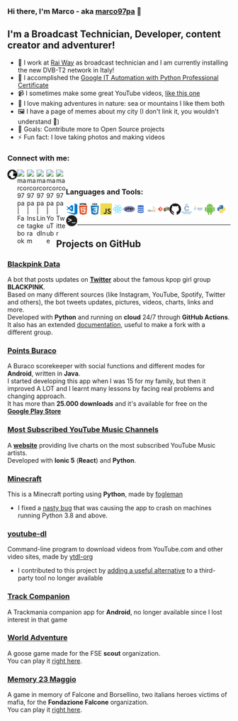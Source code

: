 ### Hi there, I'm Marco - aka [marco97pa][website] 👋

## I'm a Broadcast Technician, Developer, content creator and adventurer!

- 🗼 I work at [Rai Way](http://www.raiway.it/) as broadcast technician and I am currently installing the new DVB-T2 network in Italy!
- 📘 I accomplished the [Google IT Automation with Python Professional Certificate](https://www.youracclaim.com/badges/6009444b-bdd2-45ef-9c6b-3261f61de267/public_url)
- 📹 I sometimes make some great YouTube videos, [like this one](https://www.youtube.com/watch?v=95p8HCrrzlM)
- 🌳 I love making adventures in nature: sea or mountains I like them both
- 🖼 I have a page of memes about my city (I don't link it, you wouldn't understand 🤣)
- 🥅 Goals: Contribute more to Open Source projects
- ⚡ Fun fact: I love taking photos and making videos

### Connect with me:

[<img align="left" alt="marco97pa.github.io" width="22px" src="https://raw.githubusercontent.com/iconic/open-iconic/master/svg/globe.svg" />][website]
[<img align="left" alt="marco97pa | Facebook" width="22px" src="https://cdn.jsdelivr.net/npm/simple-icons@v3/icons/facebook.svg" />][facebook]
[<img align="left" alt="marco97pa | Instagram" width="22px" src="https://cdn.jsdelivr.net/npm/simple-icons@v3/icons/instagram.svg" />][instagram]
[<img align="left" alt="marco97pa | LinkedIn" width="22px" src="https://cdn.jsdelivr.net/npm/simple-icons@v3/icons/linkedin.svg" />][linkedin]
[<img align="left" alt="marco97pa | YouTube" width="22px" src="https://cdn.jsdelivr.net/npm/simple-icons@v3/icons/youtube.svg" />][youtube]
[<img align="left" alt="marco97pa | Twitter" width="22px" src="https://cdn.jsdelivr.net/npm/simple-icons@v3/icons/twitter.svg" />][twitter]



<br />

### Languages and Tools:

<img align="left" alt="Visual Studio Code" width="26px" src="https://raw.githubusercontent.com/github/explore/80688e429a7d4ef2fca1e82350fe8e3517d3494d/topics/visual-studio-code/visual-studio-code.png" />
<img align="left" alt="HTML5" width="26px" src="https://raw.githubusercontent.com/github/explore/80688e429a7d4ef2fca1e82350fe8e3517d3494d/topics/html/html.png" />
<img align="left" alt="CSS3" width="26px" src="https://raw.githubusercontent.com/github/explore/80688e429a7d4ef2fca1e82350fe8e3517d3494d/topics/css/css.png" />
<img align="left" alt="JavaScript" width="26px" src="https://raw.githubusercontent.com/github/explore/80688e429a7d4ef2fca1e82350fe8e3517d3494d/topics/javascript/javascript.png" />
<img align="left" alt="React" width="26px" src="https://raw.githubusercontent.com/github/explore/80688e429a7d4ef2fca1e82350fe8e3517d3494d/topics/react/react.png" />
<img align="left" alt="PHP" width="26px" src="https://raw.githubusercontent.com/github/explore/e94815998e4e0713912fed477a1f346ec04c3da2/topics/php/php.png" />
<img align="left" alt="SQL" width="26px" src="https://raw.githubusercontent.com/github/explore/80688e429a7d4ef2fca1e82350fe8e3517d3494d/topics/sql/sql.png" />
<img align="left" alt="MySQL" width="26px" src="https://raw.githubusercontent.com/github/explore/80688e429a7d4ef2fca1e82350fe8e3517d3494d/topics/mysql/mysql.png" />
<img align="left" alt="Git" width="26px" src="https://raw.githubusercontent.com/github/explore/80688e429a7d4ef2fca1e82350fe8e3517d3494d/topics/git/git.png" />
<img align="left" alt="GitHub" width="26px" src="https://raw.githubusercontent.com/github/explore/78df643247d429f6cc873026c0622819ad797942/topics/github/github.png" />
<img align="left" alt="C/C++" width="26px" src="https://raw.githubusercontent.com/github/explore/80688e429a7d4ef2fca1e82350fe8e3517d3494d/topics/c/c.png" />
<img align="left" alt="Java" width="26px" src="https://raw.githubusercontent.com/github/explore/80688e429a7d4ef2fca1e82350fe8e3517d3494d/topics/java/java.png" />
<img align="left" alt="Android" width="26px" src="https://raw.githubusercontent.com/github/explore/80688e429a7d4ef2fca1e82350fe8e3517d3494d/topics/android/android.png" />
<img align="left" alt="Python" width="26px" src="https://raw.githubusercontent.com/github/explore/80688e429a7d4ef2fca1e82350fe8e3517d3494d/topics/python/python.png" />
<img align="left" alt="Terminal" width="26px" src="https://raw.githubusercontent.com/github/explore/80688e429a7d4ef2fca1e82350fe8e3517d3494d/topics/terminal/terminal.png" />

<br />
<br />

---


## Projects on GitHub
  
### **[Blackpink Data](https://github.com/marco97pa/Blackpink-Data)**
A bot that posts updates on **[Twitter](https://twitter.com/data_blackpink)** about the famous kpop girl group **BLACKPINK**.  
Based on many different sources (like Instagram, YouTube, Spotify, Twitter and others), the bot tweets updates, pictures, videos, charts, links and more.  
Developed with **Python** and running on **cloud** 24/7 through **GitHub Actions**. It also has an extended [documentation](https://blackpink-data.readthedocs.io/en/latest/), useful to make a fork with a different group.

### **[Points Buraco](https://github.com/marco97pa/punti-burraco)**
A Buraco scorekeeper with social functions and different modes for **Android**, written in **Java**.  
I started developing this app when I was 15 for my family, but then it improved A LOT and I learnt many lessons by facing real problems and changing approach.  
It has more than **25.000 downloads** and it's available for free on the **[Google Play Store](https://play.google.com/store/apps/details?id=com.marco97pa.puntiburraco)**

### **[Most Subscribed YouTube Music Channels](https://github.com/marco97pa/MostSubYTMusicChannels)**
A **[website](https://marco97pa.github.io/MostSubYTMusicChannels/)** providing live charts on the most subscribed YouTube Music artists.  
Developed with **Ionic 5** (**React**) and **Python**.

### **[Minecraft](https://github.com/fogleman/Minecraft)**
This is a Minecraft porting using **Python**, made by [fogleman](https://github.com/fogleman)  
- I fixed a [nasty bug](https://github.com/fogleman/Minecraft/pull/123#issue-539512130) that was causing the app to crash on machines running Python 3.8 and above.

### **[youtube-dl](https://github.com/ytdl-org/youtube-dl)**
Command-line program to download videos from YouTube.com and other video sites, made by [ytdl-org](https://github.com/ytdl-org)  
- I contributed to this project by [adding a useful alternative](https://github.com/ytdl-org/youtube-dl/commit/bbe8cc6662ce870b2efee5d2a3fceab39e1a3c2c) to a third-party tool no longer available

### **[Track Companion](https://github.com/marco97pa/Track-Companion)**
A Trackmania companion app for **Android**, no longer available since I lost interest in that game

### **[World Adventure](https://github.com/marco97pa/worldadventure)**
A goose game made for the FSE **scout** organization.  
You can play it [right here](https://marco97pa.github.io/worldadventure/).

### **[Memory 23 Maggio](https://github.com/marco97pa/memory-23maggio)**
A game in memory of Falcone and Borsellino, two italians heroes victims of mafia, for the **Fondazione Falcone** organization.  
You can play it [right here](https://marco97pa.github.io/memory-23maggio/).

<br />


[website]: https://marco97pa.github.io/
[facebook]: http://fb.me/marco.fantauzzo
[twitter]: https://twitter.com/marco97pa
[youtube]: https://www.youtube.com/c/MarcoFantauzzo97
[instagram]: https://instagram.com/marco97pa
[linkedin]: http://www.linkedin.com/in/marco-fantauzzo
